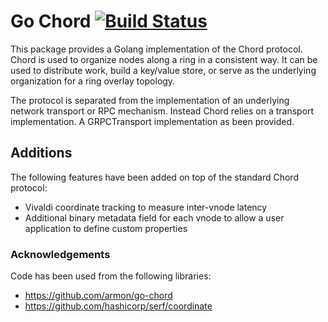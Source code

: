 # Go Chord [![Build Status](https://travis-ci.org/hexablock/go-chord.svg?branch=master)](https://travis-ci.org/hexablock/go-chord)

This package provides a Golang implementation of the Chord protocol.
Chord is used to organize nodes along a ring in a consistent way. It can be
used to distribute work, build a key/value store, or serve as the underlying
organization for a ring overlay topology.

The protocol is separated from the implementation of an underlying network
transport or RPC mechanism. Instead Chord relies on a transport implementation.
A GRPCTransport implementation as been provided.

## Additions
The following features have been added on top of the standard Chord protocol:

- Vivaldi coordinate tracking to measure inter-vnode latency
- Additional binary metadata field for each vnode to allow a user application to define
custom properties

### Acknowledgements
Code has been used from the following libraries:

- https://github.com/armon/go-chord
- https://github.com/hashicorp/serf/coordinate
